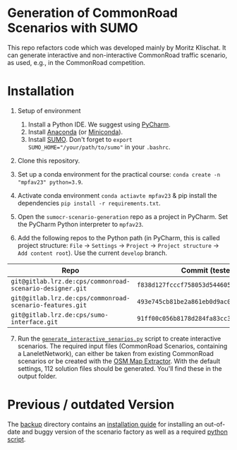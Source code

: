 # Generation of CommonRoad Scenarios with SUMO
This repo refactors code which was developed mainly by Moritz Klischat. It can generate interactive and non-interactive CommonRoad traffic scenario, as used, e.g., in the CommonRoad competition. 

# Installation
1. Setup of environment
    1. Install a Python IDE. We suggest using [PyCharm](https://www.jetbrains.com/pycharm/).
    2. Install  [Anaconda](https://www.anaconda.com/) (or [Miniconda](https://conda.io/miniconda.html)).
    3. Install [SUMO](https://sumo.dlr.de/docs/Downloads.php). Don't forget to `export SUMO_HOME="/your/path/to/sumo"` in your `.bashrc`.

2. Clone this repository.
3. Set up a conda environment for the practical course: `conda create -n "mpfav23" python=3.9`.
4. Activate conda environment `conda actiavte mpfav23` & pip install the dependencies `pip install -r requirements.txt`.
5. Open the `sumocr-scenario-generation` repo as a project in PyCharm. Set the PyCharm Python interpreter to `mpfav23`.
6. Add the following repos to the Python path (in PyCharm, this is called project structure: `File` → `Settings` → `Project` → `Project structure` → `Add content root`). Use the current `develop` branch.

| Repo                                                     | Commit (tested)                            |
|----------------------------------------------------------|--------------------------------------------|
| `git@gitlab.lrz.de:cps/commonroad-scenario-designer.git` | `f838d127fcccf758053d5446050289e0ecafed3f` |  
| `git@gitlab.lrz.de:cps/commonroad-scenario-features.git` | `493e745cb81be2a861eb0d9ac002c92560cbada4` | 
| `git@gitlab.lrz.de:cps/sumo-interface.git`               | `91ff00c056b8178d284fa83cc3379df4fa71c064` |

7. Run the [`generate_interactive_senarios.py`](scripts/generate_interactive_senarios.py) script to create interactive scenarios. The required input files (CommonRoad Scenarios, containing a LaneletNetwork), can either be taken from existing CommonRoad scenarios or be created with the [OSM Map Extractor](https://gitlab.lrz.de/cps/osm-map-extractor). With the default settings, 112 solution files should be generated. You'll find these in the output folder. 

# Previous / outdated Version
The [backup](backup) directory contains an [installation guide](backup/installation_guide_scenariofactory.md) for installing an out-of-date and buggy version of the scenario factory as well as a required [python script](backup/generate_interactive_senarios.py).